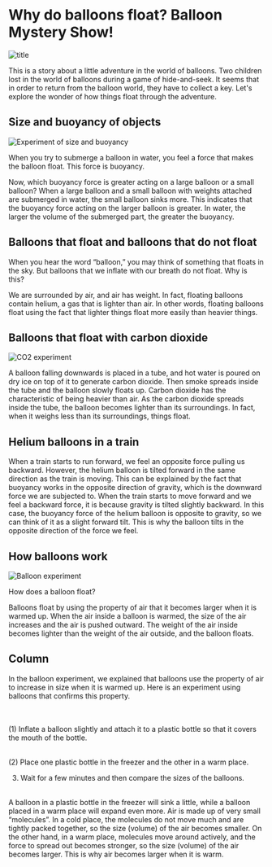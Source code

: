 # Why do balloons float? Balloon Mystery Show!

![title](/img/balloon/風船ショー写真_タイトル.jpg)


This is a story about a little adventure in the world of balloons. Two children lost in the world of balloons during a game of hide-and-seek. It seems that in order to return from the balloon world, they have to collect a key. Let's explore the wonder of how things float through the adventure.


## Size and buoyancy of objects

![Experiment of size and buoyancy](/img/balloon/風船ショー写真_体積.jpg)


When you try to submerge a balloon in water, you feel a force that makes the balloon float. This force is buoyancy.

Now, which buoyancy force is greater acting on a large balloon or a small balloon? When a large balloon and a small balloon with weights attached are submerged in water, the small balloon sinks more. This indicates that the buoyancy force acting on the larger balloon is greater. In water, the larger the volume of the submerged part, the greater the buoyancy.

## Balloons that float and balloons that do not float

When you hear the word “balloon,” you may think of something that floats in the sky. But balloons that we inflate with our breath do not float. Why is this?

We are surrounded by air, and air has weight. In fact, floating balloons contain helium, a gas that is lighter than air. In other words, floating balloons float using the fact that lighter things float more easily than heavier things.

## Balloons that float with carbon dioxide

![CO2 experiment](/img/balloon/風船ショー写真_CO2.jpg)


A balloon falling downwards is placed in a tube, and hot water is poured on dry ice on top of it to generate carbon dioxide. Then smoke spreads inside the tube and the balloon slowly floats up. Carbon dioxide has the characteristic of being heavier than air. As the carbon dioxide spreads inside the tube, the balloon becomes lighter than its surroundings. In fact, when it weighs less than its surroundings, things float.

## Helium balloons in a train

When a train starts to run forward, we feel an opposite force pulling us backward. However, the helium balloon is tilted forward in the same direction as the train is moving. This can be explained by the fact that buoyancy works in the opposite direction of gravity, which is the downward force we are subjected to. When the train starts to move forward and we feel a backward force, it is because gravity is tilted slightly backward. In this case, the buoyancy force of the helium balloon is opposite to gravity, so we can think of it as a slight forward tilt. This is why the balloon tilts in the opposite direction of the force we feel.

## How balloons work

![Balloon experiment](/img/balloon/風船ショー写真_CO2.jpg)

How does a balloon float?

Balloons float by using the property of air that it becomes larger when it is warmed up. When the air inside a balloon is warmed, the size of the air increases and the air is pushed outward. The weight of the air inside becomes lighter than the weight of the air outside, and the balloon floats.

## Column

In the balloon experiment, we explained that balloons use the property of air to increase in size when it is warmed up. Here is an experiment using balloons that confirms this property. <br><br><br>

(1) Inflate a balloon slightly and attach it to a plastic bottle so that it covers the mouth of the bottle. <br> <br>

(2) Place one plastic bottle in the freezer and the other in a warm place. <br>

3) Wait for a few minutes and then compare the sizes of the balloons. <br><br>

A balloon in a plastic bottle in the freezer will sink a little, while a balloon placed in a warm place will expand even more. Air is made up of very small “molecules”. In a cold place, the molecules do not move much and are tightly packed together, so the size (volume) of the air becomes smaller. On the other hand, in a warm place, molecules move around actively, and the force to spread out becomes stronger, so the size (volume) of the air becomes larger. This is why air becomes larger when it is warm.